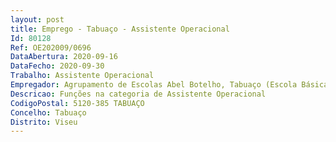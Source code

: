 ```yaml
--- 
layout: post
title: Emprego - Tabuaço - Assistente Operacional
Id: 80128
Ref: OE202009/0696
DataAbertura: 2020-09-16
DataFecho: 2020-09-30
Trabalho: Assistente Operacional
Empregador: Agrupamento de Escolas Abel Botelho, Tabuaço (Escola Básica e Secundária Abel Botelho, Tabuaço - Sede)
Descricao: Funções na categoria de Assistente Operacional
CodigoPostal: 5120-385 TABUAÇO
Concelho: Tabuaço
Distrito: Viseu
--- 
```

